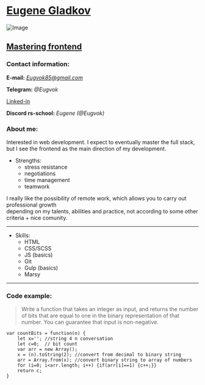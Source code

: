 # [Eugene Gladkov](https://app.rs.school/profile)    

![Image](https://avatars.githubusercontent.com/u/65811426?s=400&u=c333e47fe691093211222261ea6b897c7d2598b2&v=4) 

## [Mastering frontend](https://github.com/Eugvok)    

### Contact information:

**E-mail:**  *Eugvok85@gmail.com*

**Telegram:**  *@Eugvok* 

[Linked-in](https://www.linkedin.com/in/eugvok/) 

**Discord rs-school:**  *Eugene (@Eugvok)* 

### About me:

Interested in web development. I expect to eventually master the full stack,
but I see the frontend as the main direction of my development. 
  + Strengths: 
      - stress resistance  
      - negotiations  
      - time management  
      - teamwork  

I really like the possibility of remote work, which allows you to carry out professional growth <br> 
depending on my talents, abilities and practice, not according to some other criteria + nice comunity. 

***  
* Skills:
    + HTML
    + CSS/SCSS
    + JS (basics)
    + Git
    + Gulp (basics)
    + Marsy

***  

### Code example:

>Write a function that takes an integer as input, and
>returns the number of bits that are equal to one in the binary representation of that number.
>You can guarantee that input is non-negative.

``` 
var countBits = function(n) {  
	let x=''; //string 4 n conversation  
	let c=0;  // bit count  
	var arr = new Array();  
	x = (n).toString(2); //convert from decimal to binary string  
	arr = Array.from(x); //convert binary string to array of numbers  
	for (i=0; i<arr.length; i++) {if(arr[i]==1) {c++;}}  
	return c;  
}  
```
